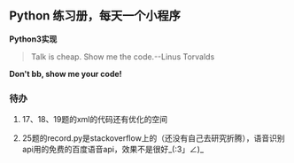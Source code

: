 ## Python 练习册，每天一个小程序

**Python3实现**

> Talk is cheap. Show me the code.--Linus Torvalds


**Don't bb, show me your code!**


### 待办

1. 17、18、19题的xml的代码还有优化的空间

2. 25题的record.py是stackoverflow上的（还没有自己去研究折腾），语音识别api用的免费的百度语音api，效果不是很好_(:3」∠)_
